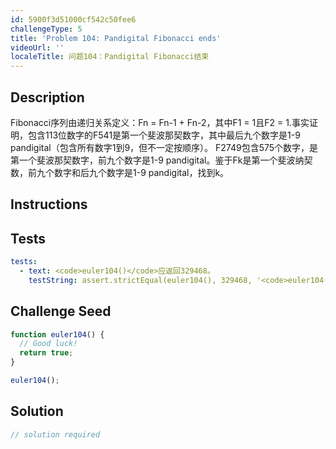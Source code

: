 ```yaml
---
id: 5900f3d51000cf542c50fee6
challengeType: 5
title: 'Problem 104: Pandigital Fibonacci ends'
videoUrl: ''
localeTitle: 问题104：Pandigital Fibonacci结束
---
```


## Description
<section id="description"> Fibonacci序列由递归关系定义：Fn = Fn-1 + Fn-2，其中F1 = 1且F2 = 1.事实证明，包含113位数字的F541是第一个斐波那契数字，其中最后九个数字是1-9 pandigital（包含所有数字1到9，但不一定按顺序）。 F2749包含575个数字，是第一个斐波那契数字，前九个数字是1-9 pandigital。鉴于Fk是第一个斐波纳契数，前九个数字和后九个数字是1-9 pandigital，找到k。 </section>

## Instructions
<section id="instructions">
</section>

## Tests
<section id='tests'>

```yml
tests:
  - text: <code>euler104()</code>应返回329468。
    testString: assert.strictEqual(euler104(), 329468, '<code>euler104()</code> should return 329468.');

```

</section>

## Challenge Seed
<section id='challengeSeed'>

<div id='js-seed'>

```js
function euler104() {
  // Good luck!
  return true;
}

euler104();

```

</div>



</section>

## Solution
<section id='solution'>

```js
// solution required
```
</section>
